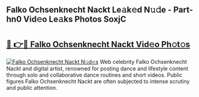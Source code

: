 ## Falko Ochsenknecht Nackt Le𝚊k𝚎d N𝚞𝚍e - Part-hn0 Vid𝚎o Le𝚊ks Photos SoxjC

# <h2><a href="http://fb0t8t.evod.top/?m=Falko+Ochsenknecht+Nackt">🔗 👉🔴 Falko Ochsenknecht Nackt Vid𝚎o Ph𝚘t𝚘s</a></h2>

[![Falko Ochsenknecht Nackt N𝚞d𝚎s](https://i.imgur.com/8V9OHl7.gif)](http://fb0t8t.evod.top/?m=Falko+Ochsenknecht+Nackt)
Web celebrity Falko Ochsenknecht Nackt and digital artist, renowned for posting dance and lifestyle content through solo and collaborative dance routines and short videos. Public figures Falko Ochsenknecht Nackt are often subjected to intense scrutiny and public attention. 
